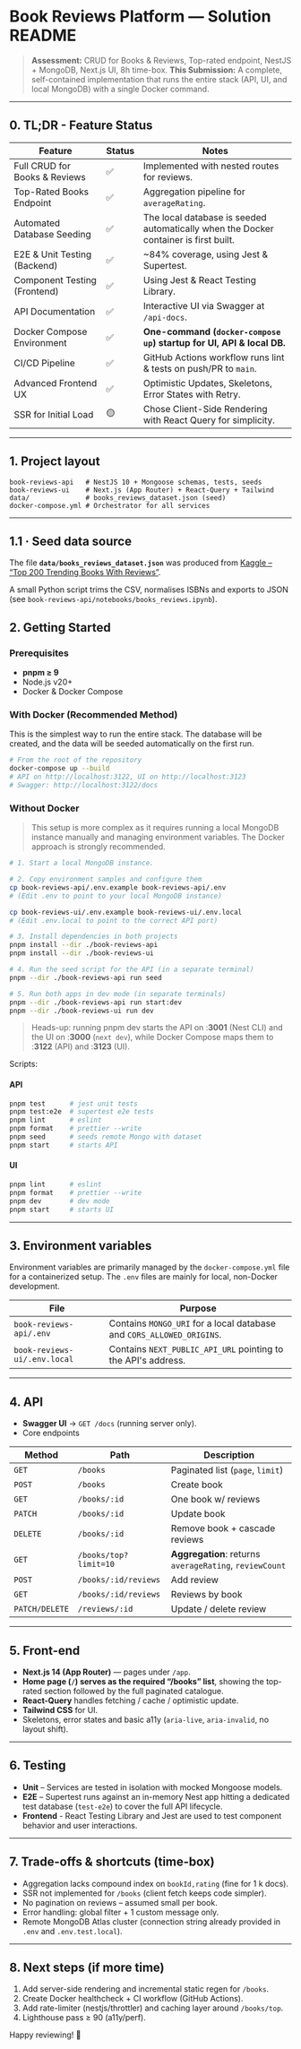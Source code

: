 # Book Reviews Platform — Solution README

> **Assessment:** CRUD for Books & Reviews, Top-rated endpoint, NestJS + MongoDB, Next.js UI, 8h time-box.
> **This Submission:** A complete, self-contained implementation that runs the entire stack (API, UI, and local MongoDB) with a single Docker command.

---

## 0. TL;DR - Feature Status

| Feature | Status | Notes |
|---|---|---|
| Full CRUD for Books & Reviews | ✅ | Implemented with nested routes for reviews. |
| Top-Rated Books Endpoint | ✅ | Aggregation pipeline for `averageRating`. |
| Automated Database Seeding | ✅ | The local database is seeded automatically when the Docker container is first built. |
| E2E & Unit Testing (Backend) | ✅ | ~84% coverage, using Jest & Supertest. |
| Component Testing (Frontend) | ✅ | Using Jest & React Testing Library. |
| API Documentation | ✅ | Interactive UI via Swagger at `/api-docs`. |
| Docker Compose Environment | ✅ | **One-command (`docker-compose up`) startup for UI, API & local DB.** |
| CI/CD Pipeline | ✅ | GitHub Actions workflow runs lint & tests on push/PR to `main`. |
| Advanced Frontend UX | ✅ | Optimistic Updates, Skeletons, Error States with Retry. |
| SSR for Initial Load | 🟡 | Chose Client-Side Rendering with React Query for simplicity. |

---

## 1. Project layout

```
book-reviews-api   # NestJS 10 + Mongoose schemas, tests, seeds
book-reviews-ui    # Next.js (App Router) + React-Query + Tailwind
data/              # books_reviews_dataset.json (seed)
docker-compose.yml # Orchestrator for all services
```

---

## 1.1 · Seed data source

The file **`data/books_reviews_dataset.json`** was produced from
[Kaggle – “Top 200 Trending Books With Reviews”](https://www.kaggle.com/datasets/anshtanwar/top-200-trending-books-with-reviews).

A small Python script trims the CSV, normalises ISBNs and exports to JSON (see `book-reviews-api/notebooks/books_reviews.ipynb`).

## 2. Getting Started

### Prerequisites
* **pnpm ≥ 9**
* Node.js v20+
* Docker & Docker Compose

### With Docker (Recommended Method)

This is the simplest way to run the entire stack. The database will be created, and the data will be seeded automatically on the first run.

```bash
# From the root of the repository
docker-compose up --build
# API on http://localhost:3122, UI on http://localhost:3123
# Swagger: http://localhost:3122/docs
```

### Without Docker

> This setup is more complex as it requires running a local MongoDB instance manually and managing environment variables. The Docker approach is strongly recommended.

```bash
# 1. Start a local MongoDB instance.

# 2. Copy environment samples and configure them
cp book-reviews-api/.env.example book-reviews-api/.env
# (Edit .env to point to your local MongoDB instance)

cp book-reviews-ui/.env.example book-reviews-ui/.env.local
# (Edit .env.local to point to the correct API port)

# 3. Install dependencies in both projects
pnpm install --dir ./book-reviews-api
pnpm install --dir ./book-reviews-ui

# 4. Run the seed script for the API (in a separate terminal)
pnpm --dir ./book-reviews-api run seed

# 5. Run both apps in dev mode (in separate terminals)
pnpm --dir ./book-reviews-api run start:dev
pnpm --dir ./book-reviews-ui run dev
```

> Heads-up: running pnpm dev starts the API on :**3001** (Nest CLI) and the UI on :**3000** (`next dev`), while Docker Compose maps them to :**3122** (API) and :**3123** (UI).

Scripts:

#### API
```bash
pnpm test      # jest unit tests
pnpm test:e2e  # supertest e2e tests
pnpm lint      # eslint
pnpm format    # prettier --write
pnpm seed      # seeds remote Mongo with dataset
pnpm start     # starts API
```

#### UI
```bash
pnpm lint      # eslint
pnpm format    # prettier --write
pnpm dev       # dev mode
pnpm start     # starts UI
```

---

## 3. Environment variables

Environment variables are primarily managed by the `docker-compose.yml` file for a containerized setup. The `.env` files are mainly for local, non-Docker development.

| File | Purpose |
|------|---------|
| `book-reviews-api/.env` | Contains `MONGO_URI` for a local database and `CORS_ALLOWED_ORIGINS`. |
| `book-reviews-ui/.env.local`  | Contains `NEXT_PUBLIC_API_URL` pointing to the API's address. |

---

## 4. API

* **Swagger UI** → `GET /docs` (running server only).
* Core endpoints

| Method | Path | Description |
|--------|------|-------------|
| `GET` | `/books` | Paginated list (`page`, `limit`) |
| `POST` | `/books` | Create book |
| `GET` | `/books/:id` | One book w/ reviews |
| `PATCH` | `/books/:id` | Update book |
| `DELETE` | `/books/:id` | Remove book + cascade reviews |
| `GET` | `/books/top?limit=10` | **Aggregation**: returns `averageRating`, `reviewCount` |
| `POST` | `/books/:id/reviews` | Add review |
| `GET` | `/books/:id/reviews` | Reviews by book |
| `PATCH/DELETE` | `/reviews/:id` | Update / delete review |

---

## 5. Front-end

* **Next.js 14 (App Router)** — pages under `/app`.
* **Home page (`/`) serves as the required “/books” list**, showing the top-rated section followed by the full paginated catalogue.
* **React-Query** handles fetching / cache / optimistic update.
* **Tailwind CSS** for UI.
* Skeletons, error states and basic a11y (`aria-live`, `aria-invalid`, no layout shift).

---

## 6. Testing

* **Unit** – Services are tested in isolation with mocked Mongoose models.
* **E2E** – Supertest runs against an in-memory Nest app hitting a dedicated test database (`test-e2e`) to cover the full API lifecycle.
* **Frontend** - React Testing Library and Jest are used to test component behavior and user interactions.

---

## 7. Trade-offs & shortcuts (time-box)

* Aggregation lacks compound index on `bookId,rating` (fine for 1 k docs).
* SSR not implemented for `/books` (client fetch keeps code simpler).
* No pagination on reviews ­– assumed small per book.
* Error handling: global filter + 1 custom message only.
* Remote MongoDB Atlas cluster (connection string already provided in `.env` and `.env.test.local`).

---

## 8. Next steps (if more time)

1. Add server-side rendering and incremental static regen for `/books`.
2. Create Docker healthcheck + CI workflow (GitHub Actions).
3. Add rate-limiter (nestjs/throttler) and caching layer around `/books/top`.
4. Lighthouse pass ≥ 90 (a11y/perf).

Happy reviewing! 🚀
